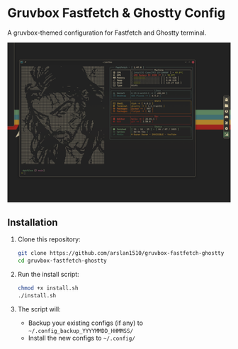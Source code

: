 # Gruvbox Fastfetch & Ghostty Config

A gruvbox-themed configuration for Fastfetch and Ghostty terminal.

![Screenshot](screenshot.png)

## Installation

1. Clone this repository:

   ```bash
   git clone https://github.com/arslan1510/gruvbox-fastfetch-ghostty
   cd gruvbox-fastfetch-ghostty
   ```

2. Run the install script:

   ```bash
   chmod +x install.sh
   ./install.sh
   ```

3. The script will:
   - Backup your existing configs (if any) to `~/.config_backup_YYYYMMDD_HHMMSS/`
   - Install the new configs to `~/.config/`
